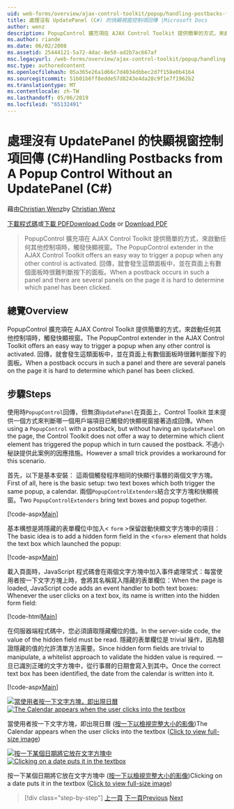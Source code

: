 ```yaml
---
uid: web-forms/overview/ajax-control-toolkit/popup/handling-postbacks-from-a-popup-control-without-an-updatepanel-cs
title: 處理沒有 UpdatePanel (C#) 的快顯視窗控制項回傳 |Microsoft Docs
author: wenz
description: PopupControl 擴充項在 AJAX Control Toolkit 提供簡單的方式，來啟動任何其他控制項時，觸發快顯視窗。 當發生回傳時 su 中...
ms.author: riande
ms.date: 06/02/2008
ms.assetid: 25444121-5a72-4dac-8e50-ad2b7ac667af
msc.legacyurl: /web-forms/overview/ajax-control-toolkit/popup/handling-postbacks-from-a-popup-control-without-an-updatepanel-cs
msc.type: authoredcontent
ms.openlocfilehash: 05a365e26a1d66c7d4034dbbec2d7f158e0b4164
ms.sourcegitcommit: 51b01b6ff8edde57d8243e4da28c9f1e7f1962b2
ms.translationtype: MT
ms.contentlocale: zh-TW
ms.lasthandoff: 05/06/2019
ms.locfileid: "65132491"
---
```

# <a name="handling-postbacks-from-a-popup-control-without-an-updatepanel-c"></a><span data-ttu-id="0c314-104">處理沒有 UpdatePanel 的快顯視窗控制項回傳 (C#)</span><span class="sxs-lookup"><span data-stu-id="0c314-104">Handling Postbacks from A Popup Control Without an UpdatePanel (C#)</span></span>

<span data-ttu-id="0c314-105">藉由[Christian Wenz](https://github.com/wenz)</span><span class="sxs-lookup"><span data-stu-id="0c314-105">by [Christian Wenz](https://github.com/wenz)</span></span>

<span data-ttu-id="0c314-106">[下載程式碼](http://download.microsoft.com/download/9/3/f/93f8daea-bebd-4821-833b-95205389c7d0/PopupControl3.cs.zip)或[下載 PDF](http://download.microsoft.com/download/2/d/c/2dc10e34-6983-41d4-9c08-f78f5387d32b/popupcontrol3CS.pdf)</span><span class="sxs-lookup"><span data-stu-id="0c314-106">[Download Code](http://download.microsoft.com/download/9/3/f/93f8daea-bebd-4821-833b-95205389c7d0/PopupControl3.cs.zip) or [Download PDF](http://download.microsoft.com/download/2/d/c/2dc10e34-6983-41d4-9c08-f78f5387d32b/popupcontrol3CS.pdf)</span></span>

> <span data-ttu-id="0c314-107">PopupControl 擴充項在 AJAX Control Toolkit 提供簡單的方式，來啟動任何其他控制項時，觸發快顯視窗。</span><span class="sxs-lookup"><span data-stu-id="0c314-107">The PopupControl extender in the AJAX Control Toolkit offers an easy way to trigger a popup when any other control is activated.</span></span> <span data-ttu-id="0c314-108">回傳，就會發生這類面板中，並在頁面上有數個面板時很難判斷按下的面板。</span><span class="sxs-lookup"><span data-stu-id="0c314-108">When a postback occurs in such a panel and there are several panels on the page it is hard to determine which panel has been clicked.</span></span>

## <a name="overview"></a><span data-ttu-id="0c314-109">總覽</span><span class="sxs-lookup"><span data-stu-id="0c314-109">Overview</span></span>

<span data-ttu-id="0c314-110">PopupControl 擴充項在 AJAX Control Toolkit 提供簡單的方式，來啟動任何其他控制項時，觸發快顯視窗。</span><span class="sxs-lookup"><span data-stu-id="0c314-110">The PopupControl extender in the AJAX Control Toolkit offers an easy way to trigger a popup when any other control is activated.</span></span> <span data-ttu-id="0c314-111">回傳，就會發生這類面板中，並在頁面上有數個面板時很難判斷按下的面板。</span><span class="sxs-lookup"><span data-stu-id="0c314-111">When a postback occurs in such a panel and there are several panels on the page it is hard to determine which panel has been clicked.</span></span>

## <a name="steps"></a><span data-ttu-id="0c314-112">步驟</span><span class="sxs-lookup"><span data-stu-id="0c314-112">Steps</span></span>

<span data-ttu-id="0c314-113">使用時`PopupControl`回傳，但無須`UpdatePanel`在頁面上，Control Toolkit 並未提供一個方式來判斷哪一個用戶端項目已觸發的快顯視窗接著造成回傳。</span><span class="sxs-lookup"><span data-stu-id="0c314-113">When using a `PopupControl` with a postback, but without having an `UpdatePanel` on the page, the Control Toolkit does not offer a way to determine which client element has triggered the popup which in turn caused the postback.</span></span> <span data-ttu-id="0c314-114">不過小秘訣提供此案例的因應措施。</span><span class="sxs-lookup"><span data-stu-id="0c314-114">However a small trick provides a workaround for this scenario.</span></span>

<span data-ttu-id="0c314-115">首先，以下是基本安裝： 這兩個觸發程序相同的快顯行事曆的兩個文字方塊。</span><span class="sxs-lookup"><span data-stu-id="0c314-115">First of all, here is the basic setup: two text boxes which both trigger the same popup, a calendar.</span></span> <span data-ttu-id="0c314-116">兩個`PopupControlExtenders`結合文字方塊和快顯視窗。</span><span class="sxs-lookup"><span data-stu-id="0c314-116">Two `PopupControlExtenders` bring text boxes and popup together.</span></span>

[!code-aspx[Main](handling-postbacks-from-a-popup-control-without-an-updatepanel-cs/samples/sample1.aspx)]

<span data-ttu-id="0c314-117">基本構想是將隱藏的表單欄位中加入&lt; `form` &gt;保留啟動快顯文字方塊中的項目：</span><span class="sxs-lookup"><span data-stu-id="0c314-117">The basic idea is to add a hidden form field in the &lt;`form`&gt; element that holds the text box which launched the popup:</span></span>

[!code-aspx[Main](handling-postbacks-from-a-popup-control-without-an-updatepanel-cs/samples/sample2.aspx)]

<span data-ttu-id="0c314-118">載入頁面時，JavaScript 程式碼會在兩個文字方塊中加入事件處理常式：每當使用者按一下文字方塊上時，會將其名稱寫入隱藏的表單欄位：</span><span class="sxs-lookup"><span data-stu-id="0c314-118">When the page is loaded, JavaScript code adds an event handler to both text boxes: Whenever the user clicks on a text box, its name is written into the hidden form field:</span></span>

[!code-html[Main](handling-postbacks-from-a-popup-control-without-an-updatepanel-cs/samples/sample3.html)]

<span data-ttu-id="0c314-119">在伺服器端程式碼中，您必須讀取隱藏欄位的值。</span><span class="sxs-lookup"><span data-stu-id="0c314-119">In the server-side code, the value of the hidden field must be read.</span></span> <span data-ttu-id="0c314-120">隱藏的表單欄位是 trivial 操作，因為驗證隱藏的值的允許清單方法需要。</span><span class="sxs-lookup"><span data-stu-id="0c314-120">Since hidden form fields are trivial to manipulate, a whitelist approach to validate the hidden value is required.</span></span> <span data-ttu-id="0c314-121">一旦已識別正確的文字方塊中，從行事曆的日期會寫入到其中。</span><span class="sxs-lookup"><span data-stu-id="0c314-121">Once the correct text box has been identified, the date from the calendar is written into it.</span></span>

[!code-aspx[Main](handling-postbacks-from-a-popup-control-without-an-updatepanel-cs/samples/sample4.aspx)]

<span data-ttu-id="0c314-122">[![當使用者按一下文字方塊，即出現日曆](handling-postbacks-from-a-popup-control-without-an-updatepanel-cs/_static/image2.png)](handling-postbacks-from-a-popup-control-without-an-updatepanel-cs/_static/image1.png)</span><span class="sxs-lookup"><span data-stu-id="0c314-122">[![The Calendar appears when the user clicks into the textbox](handling-postbacks-from-a-popup-control-without-an-updatepanel-cs/_static/image2.png)](handling-postbacks-from-a-popup-control-without-an-updatepanel-cs/_static/image1.png)</span></span>

<span data-ttu-id="0c314-123">當使用者按一下文字方塊，即出現日曆 ([按一下以檢視完整大小的影像](handling-postbacks-from-a-popup-control-without-an-updatepanel-cs/_static/image3.png))</span><span class="sxs-lookup"><span data-stu-id="0c314-123">The Calendar appears when the user clicks into the textbox ([Click to view full-size image](handling-postbacks-from-a-popup-control-without-an-updatepanel-cs/_static/image3.png))</span></span>

<span data-ttu-id="0c314-124">[![按一下某個日期將它放在文字方塊中](handling-postbacks-from-a-popup-control-without-an-updatepanel-cs/_static/image5.png)](handling-postbacks-from-a-popup-control-without-an-updatepanel-cs/_static/image4.png)</span><span class="sxs-lookup"><span data-stu-id="0c314-124">[![Clicking on a date puts it in the textbox](handling-postbacks-from-a-popup-control-without-an-updatepanel-cs/_static/image5.png)](handling-postbacks-from-a-popup-control-without-an-updatepanel-cs/_static/image4.png)</span></span>

<span data-ttu-id="0c314-125">按一下某個日期將它放在文字方塊中 ([按一下以檢視完整大小的影像](handling-postbacks-from-a-popup-control-without-an-updatepanel-cs/_static/image6.png))</span><span class="sxs-lookup"><span data-stu-id="0c314-125">Clicking on a date puts it in the textbox ([Click to view full-size image](handling-postbacks-from-a-popup-control-without-an-updatepanel-cs/_static/image6.png))</span></span>

> [!div class="step-by-step"]
> <span data-ttu-id="0c314-126">[上一頁](handling-postbacks-from-a-popup-control-with-an-updatepanel-cs.md)
> [下一頁](using-multiple-popup-controls-vb.md)</span><span class="sxs-lookup"><span data-stu-id="0c314-126">[Previous](handling-postbacks-from-a-popup-control-with-an-updatepanel-cs.md)
[Next](using-multiple-popup-controls-vb.md)</span></span>
